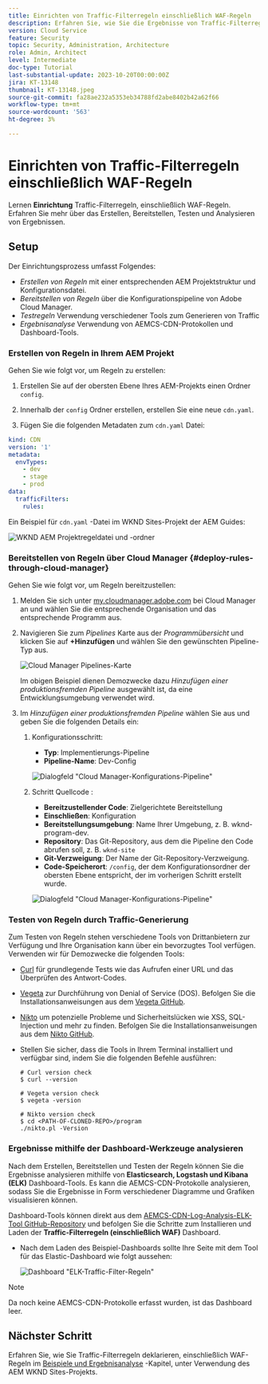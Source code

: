 ```yaml
---
title: Einrichten von Traffic-Filterregeln einschließlich WAF-Regeln
description: Erfahren Sie, wie Sie die Ergebnisse von Traffic-Filterregeln einschließlich WAF-Regeln erstellen, bereitstellen, testen und analysieren.
version: Cloud Service
feature: Security
topic: Security, Administration, Architecture
role: Admin, Architect
level: Intermediate
doc-type: Tutorial
last-substantial-update: 2023-10-20T00:00:00Z
jira: KT-13148
thumbnail: KT-13148.jpeg
source-git-commit: fa28ae232a5353eb34788fd2abe8402b42a62f66
workflow-type: tm+mt
source-wordcount: '563'
ht-degree: 3%

---
```



# Einrichten von Traffic-Filterregeln einschließlich WAF-Regeln

Lernen **Einrichtung** Traffic-Filterregeln, einschließlich WAF-Regeln. Erfahren Sie mehr über das Erstellen, Bereitstellen, Testen und Analysieren von Ergebnissen.

## Setup

Der Einrichtungsprozess umfasst Folgendes:

- _Erstellen von Regeln_ mit einer entsprechenden AEM Projektstruktur und Konfigurationsdatei.
- _Bereitstellen von Regeln_ über die Konfigurationspipeline von Adobe Cloud Manager.
- _Testregeln_ Verwendung verschiedener Tools zum Generieren von Traffic
- _Ergebnisanalyse_ Verwendung von AEMCS-CDN-Protokollen und Dashboard-Tools.

### Erstellen von Regeln in Ihrem AEM Projekt

Gehen Sie wie folgt vor, um Regeln zu erstellen:

1. Erstellen Sie auf der obersten Ebene Ihres AEM-Projekts einen Ordner `config`.

1. Innerhalb der `config` Ordner erstellen, erstellen Sie eine neue `cdn.yaml`.

1. Fügen Sie die folgenden Metadaten zum `cdn.yaml` Datei:

```yaml
kind: CDN
version: '1'
metadata:
  envTypes:
    - dev
    - stage
    - prod
data:
  trafficFilters:
    rules:
```

Ein Beispiel für `cdn.yaml` -Datei im WKND Sites-Projekt der AEM Guides:

![WKND AEM Projektregeldatei und -ordner](./assets/wknd-rules-file-and-folder.png)

### Bereitstellen von Regeln über Cloud Manager {#deploy-rules-through-cloud-manager}

Gehen Sie wie folgt vor, um Regeln bereitzustellen:

1. Melden Sie sich unter [my.cloudmanager.adobe.com](https://my.cloudmanager.adobe.com/) bei Cloud Manager an und wählen Sie die entsprechende Organisation und das entsprechende Programm aus.

1. Navigieren Sie zum _Pipelines_ Karte aus der _Programmübersicht_ und klicken Sie auf **+Hinzufügen** und wählen Sie den gewünschten Pipeline-Typ aus.

   ![Cloud Manager Pipelines-Karte](./assets/cloud-manager-pipelines-card.png)

   Im obigen Beispiel dienen Demozwecke dazu _Hinzufügen einer produktionsfremden Pipeline_ ausgewählt ist, da eine Entwicklungsumgebung verwendet wird.

1. Im _Hinzufügen einer produktionsfremden Pipeline_ wählen Sie aus und geben Sie die folgenden Details ein:

   1. Konfigurationsschritt:

      - **Typ**: Implementierungs-Pipeline
      - **Pipeline-Name**: Dev-Config

      ![Dialogfeld &quot;Cloud Manager-Konfigurations-Pipeline&quot;](./assets/cloud-manager-config-pipeline-step1-dialog.png)

   2. Schritt Quellcode :

      - **Bereitzustellender Code**: Zielgerichtete Bereitstellung
      - **Einschließen**: Konfiguration
      - **Bereitstellungsumgebung**: Name Ihrer Umgebung, z. B. wknd-program-dev.
      - **Repository**: Das Git-Repository, aus dem die Pipeline den Code abrufen soll, z. B. `wknd-site`
      - **Git-Verzweigung**: Der Name der Git-Repository-Verzweigung.
      - **Code-Speicherort**: `/config`, der dem Konfigurationsordner der obersten Ebene entspricht, der im vorherigen Schritt erstellt wurde.

      ![Dialogfeld &quot;Cloud Manager-Konfigurations-Pipeline&quot;](./assets/cloud-manager-config-pipeline-step2-dialog.png)

### Testen von Regeln durch Traffic-Generierung

Zum Testen von Regeln stehen verschiedene Tools von Drittanbietern zur Verfügung und Ihre Organisation kann über ein bevorzugtes Tool verfügen. Verwenden wir für Demozwecke die folgenden Tools:

- [Curl](https://curl.se/) für grundlegende Tests wie das Aufrufen einer URL und das Überprüfen des Antwort-Codes.

- [Vegeta](https://github.com/tsenart/vegeta) zur Durchführung von Denial of Service (DOS). Befolgen Sie die Installationsanweisungen aus dem [Vegeta GitHub](https://github.com/tsenart/vegeta#install).

- [Nikto](https://github.com/sullo/nikto/wiki) um potenzielle Probleme und Sicherheitslücken wie XSS, SQL-Injection und mehr zu finden. Befolgen Sie die Installationsanweisungen aus dem [Nikto GitHub](https://github.com/sullo/nikto).

- Stellen Sie sicher, dass die Tools in Ihrem Terminal installiert und verfügbar sind, indem Sie die folgenden Befehle ausführen:

  ```shell
  # Curl version check
  $ curl --version
  
  # Vegeta version check
  $ vegeta -version
  
  # Nikto version check
  $ cd <PATH-OF-CLONED-REPO>/program
  ./nikto.pl -Version
  ```

### Ergebnisse mithilfe der Dashboard-Werkzeuge analysieren

Nach dem Erstellen, Bereitstellen und Testen der Regeln können Sie die Ergebnisse analysieren mithilfe von **Elasticsearch, Logstash und Kibana (ELK)** Dashboard-Tools. Es kann die AEMCS-CDN-Protokolle analysieren, sodass Sie die Ergebnisse in Form verschiedener Diagramme und Grafiken visualisieren können.

Dashboard-Tools können direkt aus dem [AEMCS-CDN-Log-Analysis-ELK-Tool GitHub-Repository](https://github.com/adobe/AEMCS-CDN-Log-Analysis-ELK-Tool) und befolgen Sie die Schritte zum Installieren und Laden der **Traffic-Filterregeln (einschließlich WAF)** Dashboard.

- Nach dem Laden des Beispiel-Dashboards sollte Ihre Seite mit dem Tool für das Elastic-Dashboard wie folgt aussehen:

  ![Dashboard &quot;ELK-Traffic-Filter-Regeln&quot;](./assets/elk-dashboard.png)

>[!NOTE]
>
>    Da noch keine AEMCS-CDN-Protokolle erfasst wurden, ist das Dashboard leer.


## Nächster Schritt

Erfahren Sie, wie Sie Traffic-Filterregeln deklarieren, einschließlich WAF-Regeln im [Beispiele und Ergebnisanalyse](./examples-and-analysis.md) -Kapitel, unter Verwendung des AEM WKND Sites-Projekts.
